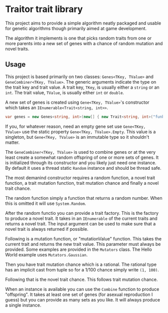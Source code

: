 # Traitor trait library

This project aims to provide a simple algorithm neatly packaged and usable for genetic algorithms though primarily aimed at game development.

The algorithm it implements is one that picks random traits from one or more parents into a new set of genes with a chance of random mutation and novel traits.

## Usage

This project is based primarily on two classes: `Genes<TKey, TValue>` and `GeneCombiner<TKey, TValue>`. The generic arguments indicate the type on the trait key and trait value. A trait key, `TKey`, is usually either a `string` or an `int`. The trait value, `TValue`, is usually either `int` or `double`.

A new set of genes is created using `Gene<TKey, TValue>`'s constructor which takes an `IEnumerable<Trait<string, int>>`.

```csharp
var genes = new Genes<string, int>(new[] { new Trait<string, int>("funk", 10) });
```

If you, for whatever reason, need an empty gene set use `Gene<TKey, TValue>` use the static property `Gene<TKey, TValue>.Empty`. This value is a singleton, but `Gene<TKey, TValue>` is an immutable type so it shouldn't matter.

The `GeneCombiner<TKey, TValue>` is used to combine genes or at the very least create a somewhat random offspring of one or more sets of genes. It is initialized through its constructor and you likely just need one instance. By default it uses a thread static `Random` instance and should be thread safe.

The most demanind constructor requires a random function, a novel trait function, a trait mutation function, trait mutation chance and finally a novel trait chance.

The random function simply a function that returns a random number. When this is omitted it will use `System.Random`.

After the random functio you can provide a trait factory. This is the factory to produce a novel trait. It takes in an `IEnumerable` of the current traits and returns a novel trait. The input argument can be used to make sure that a novel trait is always returned if possible.

Following is a mutation function, or "mutationValue" function. This takes the current trait and returns the new trait value. This parameter must always be provided. Some examples are provided in the `Mutators` class. The Hello World example uses `Mutators.Gaussian`.

Then you have trait mutation chance which is a rational. The rational type has an implicit cast from tuple so for a 1/100 chance simply write `(1, 100)`.

Following that is the novel trait chance. This follows trait mutation chance.

When an instance is available you can use the `Combine` function to produce "offspring". It takes at least one set of genes (for asexual reproduction I guess) but you can provide as many sets as you like. It will always produce a single instance.